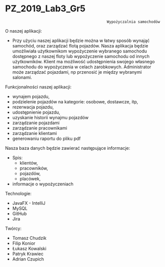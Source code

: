 # PZ_2019_Lab3_Gr5

                                                  Wypożyczalnia samochodów

  O naszej aplikacji:
   - Przy użyciu naszej aplikacji będzie można w łatwy sposób wynająć samochód, oraz zarządzać flotą pojazdów. 
  Nasza aplikacja będzie umożliwiała użytkownikom wypożyczenie wybranego samochodu dostępnego z naszej floty
  lub wypożyczenie samochodu od innych użytkowników. Klient ma możliwość udostępnienia swojego własnego samochodu
  do wypożyczenia w celach zarobkowych. Administrator może zarządzać pojazdami, np przenosić je między wybranymi salonami.

  Funkcjonalności naszej aplikacji:
  - wynajem pojazdu,
  - podzielenie pojazdów na kategorie: osobowe, dostawcze, itp,
  - rezerwacja pojazdu,
  - udostępnienie pojazdu,
  - uzyskanie historii wynajmu pojazdów
  - zarządzanie pojazdami
  - zarządzanie pracownikami
  - zarządzanie klientami
  - generowaniu raportu do pliku pdf

  Nasza baza danych będzie zawierać następujące informacje:
   - Spis:
     - klientów,
     - pracowników,
     - pojazdów,
     - placówek,
   - informacje o wypożyczeniach

  Technologie:
   - JavaFX - IntelliJ
   - MySQL
   - GitHub
   - Jira 

  Twórcy:
   - Tomasz Chudzik
   - Filip Konior
   - Łukasz Kowalski
   - Patryk Krawiec
   - Adrian Czupich
